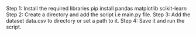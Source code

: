 Step 1: Install the required libraries
        pip install pandas matplotlib scikit-learn
Step 2: Create a directory and add the script i.e main.py file.
Step 3: Add the dataset data.csv to directory or set a path to it.
Step 4: Save it and run the script.
